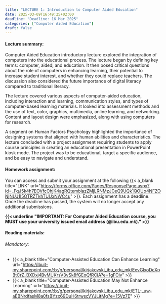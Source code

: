 ```yaml
---
title: "LECTURE 1: Introduction to Computer Aided Education"
date: 2025-03-09T16:49:25+02:00
deadline: "Deadline: 16 Mar 2025"
categories: ["Computer Aided Education"]
draft: false
---
```


#### Lecture summary:

Computer Aided Education introductory lecture explored the integration of computers into the educational process. The lecture began by defining key terms: computer, aided, and education. It then posed critical questions about the role of computers in enhancing learning, their potential to increase student interest, and whether they could replace teachers. The discussion also considered the future importance of digital literacy compared to traditional literacy.

The lecture covered various aspects of computer-aided education, including interaction and learning, communication styles, and types of computer-based learning materials. It looked into assessment methods and the use of text, color, graphics, multimedia, online learning, and networking. Content and layout design were emphasized, along with using computers for research.

A segment on Human Factors Psychology highlighted the importance of designing systems that aligned with human abilities and characteristics. The lecture concluded with a project assignment requiring students to apply course principles in creating an educational presentation in PowerPoint kiosk mode. The project was to be educational, target a specific audience, and be easy to navigate and understand.

#### Homework assignment:

You can access and submit your assignment at the following {{< a_blank title="LINK" url="https://forms.office.com/Pages/ResponsePage.aspx?id=_FqJ5k4h7EOVfcOhjK4agRQtemblazZMjLRNMzJCeQ9UQk1QOUo4NFZONjNLU1I5OTRZTkhTUUxNWC4u" >}}. Each assignment has a deadline. Once the deadline has passed, the system will no longer accept any additional submissions.

**{{< underline "IMPORTANT: For Computer Aided Education course, you MUST use your university issued email address (@ibu.edu.mk)." >}}**

#### Reading materials:

###### Mandatory:

* {{< a_blank title="Computer-Assisted Education Can Enhance Learning" url="https://ibuit-my.sharepoint.com/:b:/g/personal/kirjakovski_ibu_edu_mk/EevGlxoDcXpBtCrZ_BXDxj4BvMUKrsV3vSk8fGEoQfRCiA?e=1gFCiv" >}}
* {{< a_blank title="Computer-Assisted Education May Not Enhance Learning" url="https://ibuit-my.sharepoint.com/:b:/g/personal/kirjakovski_ibu_edu_mk/ETL-_uw-aEBNrdfasM8a0fsBYzx69DuH6trwscVYJLitMg?e=15Vz7E" >}}

<!-- ###### Optional:

Sternberg, R. J., & Sternberg, K. (2017). *Cognitive psychology* (7th ed.). Cengage Learning. {{< a_blank title="(.pdf)" url="https://ibuit-my.sharepoint.com/:b:/g/personal/kirjakovski_ibu_edu_mk/ERiMyzJ-LotFqEk0Z-J7C8YBtWEfSvELdtfNbQ8B1T6RsA?e=JBOlVH" >}}

* Chapter 1: Introduction to Cognitive Psychology -->
